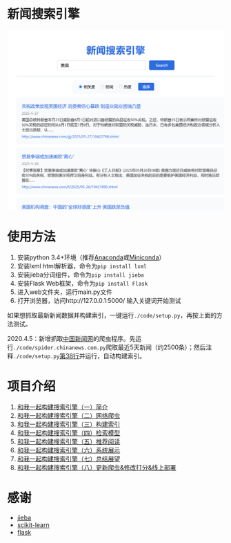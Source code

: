 # 新闻搜索引擎
<img src="./News_search_engine.png" width = "650" align=center />

# 使用方法
1. 安装python 3.4+环境（推荐[Anaconda](https://www.anaconda.com/distribution/)或[Miniconda](https://docs.conda.io/en/latest/miniconda.html)）
2. 安装lxml html解析器，命令为`pip install lxml`
3. 安装jieba分词组件，命令为`pip install jieba`
4. 安装Flask Web框架，命令为`pip install Flask`
5. 进入web文件夹，运行main.py文件
6. 打开浏览器，访问http://127.0.0.1:5000/ 输入关键词开始测试

如果想抓取最新新闻数据并构建索引，一键运行`./code/setup.py`，再按上面的方法测试。

2020.4.5：新增抓取[中国新闻网](http://www.chinanews.com/scroll-news/news1.html)的爬虫程序。先运行`./code/spider.chinanews.com.py`爬取最近5天新闻（约2500条）；然后注释`./code/setup.py`[第38行](https://github.com/01joy/news-search-engine/blob/master/code/setup.py#L38)并运行，自动构建索引。

# 项目介绍
1. [和我一起构建搜索引擎（一）简介](http://bitjoy.net/2016/01/04/introduction-to-building-a-search-engine-1/)
2. [和我一起构建搜索引擎（二）网络爬虫](http://bitjoy.net/2016/01/04/introduction-to-building-a-search-engine-2/)
3. [和我一起构建搜索引擎（三）构建索引](http://bitjoy.net/2016/01/07/introduction-to-building-a-search-engine-3/)
4. [和我一起构建搜索引擎（四）检索模型](http://bitjoy.net/2016/01/07/introduction-to-building-a-search-engine-4/)
5. [和我一起构建搜索引擎（五）推荐阅读](http://bitjoy.net/2016/01/09/introduction-to-building-a-search-engine-5/)
6. [和我一起构建搜索引擎（六）系统展示](http://bitjoy.net/2016/01/09/introduction-to-building-a-search-engine-6/)
7. [和我一起构建搜索引擎（七）总结展望](http://bitjoy.net/2016/01/09/introduction-to-building-a-search-engine-7/)
8. [和我一起构建搜索引擎（八）更新爬虫&修改打分&线上部署](https://bitjoy.net/2020/04/05/introduction-to-building-a-search-engine-8//)

# 感谢
* [jieba](https://github.com/fxsjy/jieba)
* [scikit-learn](https://github.com/scikit-learn/scikit-learn)
* [flask](https://github.com/mitsuhiko/flask)
